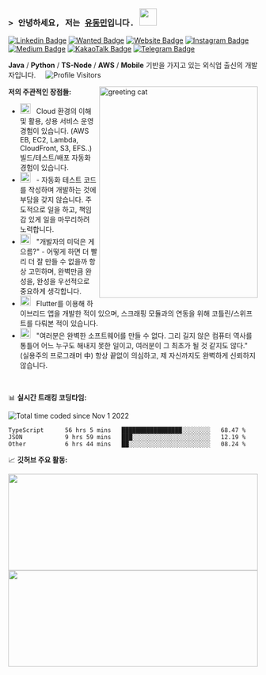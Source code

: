 ### <samp>&gt; 안녕하세요, 저는 <a href="https://cat-minzzi.tistory.com/" target="_blank">유동민</a>입니다. <img src="https://media.giphy.com/media/ICOgUNjpvO0PC/giphy.gif" width="35"> </samp>


[![Linkedin Badge](https://img.shields.io/badge/-LinkedIn-0e76a8?style=flat-square&logo=Linkedin&logoColor=white)](https://www.linkedin.com/in/dongmin-yu-0394a5223/)
[![Wanted Badge](https://img.shields.io/badge/-Wanted-0e76a8?style=flat-square&logo=asana&logoColor=white)](https://www.wanted.co.kr/cv/BwEFAg4GDE4BBAcODA0BTEc=)
[![Website Badge](https://img.shields.io/badge/Blog-FF7F7F?style=flat-square&logo=google-chrome&logoColor=white)](https://cat-minzzi.tistory.com/)
[![Instagram Badge](https://img.shields.io/badge/-Insta-e4405f?style=flat-square&logo=Instagram&logoColor=white)](https://www.instagram.com/minzzi._.andrew/)
[![Medium Badge](https://img.shields.io/badge/medium-%2312100E.svg?&style=for-square&logo=medium&logoColor=white)](https://medium.com/@ydm2790)
[![KakaoTalk Badge](https://img.shields.io/badge/-Kakao-FFCD00?style=flat-square&logo=KakaoTalk&logoColor=white)](https://open.kakao.com/o/suc69eLe)
[![Telegram Badge](https://img.shields.io/badge/-Telegram-0088cc?style=flat-square&logo=Telegram&logoColor=white)](https://t.me/AndrewDongminYoo)


**Java** / **Python** / **TS-Node** / **AWS** / **Mobile** 기반을 가지고 있는 외식업 출신의 개발자입니다. &nbsp; &nbsp; 
<img alt="Profile Visitors" src="https://visitor-badge.glitch.me/badge?page_id=AndrewDongminYoo.AndrewDongminYoo&left_text=Profile%20Visitors" loading="lazy" />


<img align="right" alt="greeting cat" src="https://images.unsplash.com/photo-1512295767273-ac109ac3acfa" width="320" height="427" />


**저의 주관적인 장점들:**

- <img src="https://github.com/Gapur/Gapur/blob/main/assets/developer.gif?raw=true" width="21" />&nbsp;&nbsp; Cloud 환경의 이해 및 활용, 상용 서비스 운영 경험이 있습니다. (AWS EB, EC2, Lambda, CloudFront, S3, EFS..) 빌드/테스트/배포 자동화 경험이 있습니다.
- <img src="https://github.com/Gapur/Gapur/blob/main/assets/lightning.gif?raw=true" width="21" />&nbsp;&nbsp; - 자동화 테스트 코드를 작성하며 개발하는 것에 부담을 갖지 않습니다. 주도적으로 일을 하고, 책임감 있게 일을 마무리하려 노력합니다.
- <img src="https://github.com/Gapur/Gapur/blob/main/assets/message.gif?raw=true" width="21" />&nbsp;&nbsp; "개발자의 미덕은 게으름?" - 어떻게 하면 더 빨리 더 잘 만들 수 없을까 항상 고민하며, 완벽만큼 완성을, 완성을 우선적으로 중요하게 생각합니다.
- <img src="https://github.com/Gapur/Gapur/blob/main/assets/laptop.gif?raw=true" width="21" />&nbsp;&nbsp; Flutter를 이용해 하이브리드 앱을 개발한 적이 있으며, 스크래핑 모듈과의 연동을 위해 코틀린/스위프트를 다뤄본 적이 있습니다.
- <img src="https://github.com/Gapur/Gapur/blob/main/assets/letterbox.gif?raw=true" width="21" />&nbsp;&nbsp; "여러분은 완벽한 소프트웨어를 만들 수 없다. 그리 길지 않은 컴퓨터 역사를 통틀어 어느 누구도 해내지 못한 일이고, 여러분이 그 최초가 될 것 같지도 않다." (실용주의 프로그래머 中)
항상 끝없이 의심하고, 제 자신까지도 완벽하게 신뢰하지 않습니다.

</br>

📊 **실시간 트래킹 코딩타임:**

<img class="all-time-badge tip" src="https://wakatime.com/badge/user/9950e5aa-6874-4666-96a4-97dc4da0c644.svg" title="Total time coded since Nov 1 2022" />

<!--START_SECTION:waka-->

```text
TypeScript      56 hrs 5 mins   █████████████████░░░░░░░░   68.47 %
JSON            9 hrs 59 mins   ███░░░░░░░░░░░░░░░░░░░░░░   12.19 %
Other           6 hrs 44 mins   ██░░░░░░░░░░░░░░░░░░░░░░░   08.24 %
```

<!--END_SECTION:waka-->


📈 **깃허브 주요 활동:**

<p style="margin-auto">
  <img height="195em" width="100%" src="https://github-readme-stats.vercel.app/api?username=AndrewDongminYoo&show_icons=true&count_private=true&card_width=495" />
  <img height="195em" width="100%" src="https://github-readme-stats.vercel.app/api/top-langs/?username=AndrewDongminYoo&show_icons=true&hide_border=true&title_color=004386&icon_color=004386&layout=compact&langs_count=8&hide=css,html&card_width=495" />
</p>

